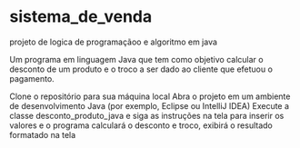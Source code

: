 # sistema_de_venda

projeto de logica de programaçãoo e algoritmo em java 

Um programa em linguagem Java que tem como objetivo calcular o desconto de um produto e o troco a ser dado ao cliente que efetuou o pagamento.

Clone o repositório para sua máquina local Abra o projeto em um ambiente de desenvolvimento Java (por exemplo, Eclipse ou IntelliJ IDEA) Execute a classe desconto_produto_java e siga as instruções na tela para inserir os valores e o programa calculará o desconto e troco, exibirá o resultado formatado na tela
